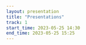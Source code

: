 ```yaml
---
layout: presentation
title: "Presentations"
track: 1
start_time: 2023-05-25 14:30
end_time: 2023-05-25 15:25
---
```


